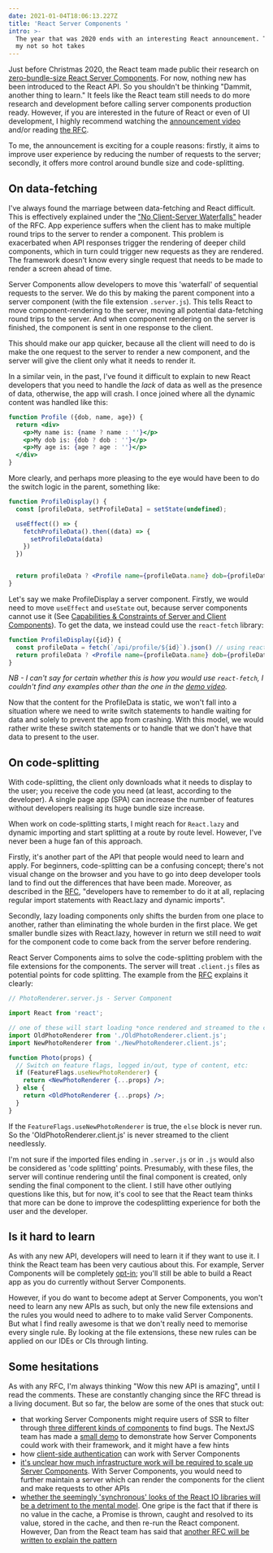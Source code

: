```yaml
---
date: 2021-01-04T18:06:13.227Z
title: 'React Server Components '
intro: >-
  The year that was 2020 ends with an interesting React announcement. These are
  my not so hot takes
---
```

Just before Christmas 2020, the React team made public their research on [zero-bundle-size React Server Components](https://reactjs.org/blog/2020/12/21/data-fetching-with-react-server-components.html). For now, nothing new has been introduced to the React API. So you shouldn't be thinking "Dammit, another thing to learn." It feels like the React team still needs to do more research and development before calling server components production ready. However, if you are interested in the future of React or even of UI development, I highly recommend watching the [announcement video](https://youtu.be/TQQPAU21ZUw) and/or reading [the RFC](https://github.com/reactjs/rfcs/pull/188). 

To me, the announcement is exciting for a couple reasons: firstly, it aims to improve user experience by reducing the number of requests to the server; secondly, it offers more control around bundle size and code-splitting.

## On data-fetching

I've always found the marriage between data-fetching and React difficult. This is effectively explained under the ["No Client-Server Waterfalls"](https://github.com/josephsavona/rfcs/blob/server-components/text/0000-server-components.md#no-client-server-waterfalls) header of the RFC. App experience suffers when the client has to make multiple round trips to the server to render a component. This problem is exacerbated when API responses trigger the rendering of deeper child components, which in turn could trigger new requests as they are rendered. The framework doesn't know every single request that needs to be made to render a screen ahead of time.

Server Components allow developers to move this 'waterfall' of sequential requests to the server. We do this by making the parent component into a server component (with the file extension `.server.js`). This tells React to move component-rendering to the server, moving all potential data-fetching round trips to the server. And when component rendering on the server is finished, the component is sent in one response to the client.

This should make our app quicker, because all the client will need to do is make the one request to the server to render a new component, and the server will give the client only what it needs to render it.

In a similar vein, in the past, I've found it difficult to explain to new React developers that you need to handle the _lack_ of data as well as the presence of data, otherwise, the app will crash. I once joined where all the dynamic content was handled like this:

```jsx
function Profile ({dob, name, age}) {
  return <div>
    <p>My name is: {name ? name : ''}</p>
    <p>My dob is: {dob ? dob : ''}</p>
    <p>My age is: {age ? age : ''}</p>
  </div>
}
```

More clearly, and perhaps more pleasing to the eye would have been to do the switch logic in the parent, something like:

```jsx
function ProfileDisplay() {
  const [profileData, setProfileData] = setState(undefined);

  useEffect(() => {
    fetchProfileData().then((data) => {
      setProfileData(data)
    })
  })


  return profileData ? <Profile name={profileData.name} dob={profileData.dob} age={profileData.age}/> : null
}
```

Let's say we make ProfileDisplay a server component. Firstly, we would need to move `useEffect` and `useState` out, because server components cannot use it (See [Capabilities & Constraints of Server and Client Components](https://github.com/josephsavona/rfcs/blob/server-components/text/0000-server-components.md#capabilities--constraints-of-server-and-client-components)). To get the data, we instead could use the `react-fetch` library:

```jsx
function ProfileDisplay({id}) {
  const profileData = fetch(`/api/profile/${id}`).json() // using react-fetch, the new React IO library 
  return profileData ? <Profile name={profileData.name} dob={profileData.dob} age={profileData.age}/> : null // handle lack of Profile data as if it's non-existant, rather than in a loading state
}
```

_NB - I can't say for certain whether this is how you would use `react-fetch`, I couldn't find any examples other than the one in the_ [_demo video_](https://youtu.be/TQQPAU21ZUw?t=2315)_._

Now that the content for the ProfileData is static, we won't fall into a situation where we need to write switch statements to handle waiting for data and solely to prevent the app from crashing. With this model, we would rather write these switch statements or to handle that we don't have that data to present to the user.

## On code-splitting

With code-splitting, the client only downloads what it needs to display to the user; you receive the code you need (at least, according to the developer). A single page app (SPA) can increase the number of features without developers realising its huge bundle size increase.

When work on code-splitting starts, I might reach for `React.lazy` and dynamic importing and start splitting at a route by route level. However, I've never been a huge fan of this approach.

Firstly, it's another part of the API that people would need to learn and apply. For beginners, code-splitting can be a confusing concept; there's not visual change on the browser and you have to go into deep developer tools land to find out the differences that have been made. Moreover, as described in the [RFC](https://github.com/josephsavona/rfcs/blob/server-components/text/0000-server-components.md#automatic-code-splitting), "developers have to remember to do it at all, replacing regular import statements with React.lazy and dynamic imports". 

Secondly, lazy loading components only shifts the burden from one place to another, rather than eliminating the whole burden in the first place. We get smaller bundle sizes with React.lazy, however in return we still need to _wait_ for the component code to come back from the server before rendering.

React Server Components aims to solve the code-splitting problem with the file extensions for the components. The server will treat `.client.js` files as potential points for code splitting. The example from the [RFC](https://github.com/josephsavona/rfcs/blob/server-components/text/0000-server-components.md#automatic-code-splitting) explains it clearly:

```jsx
// PhotoRenderer.server.js - Server Component

import React from 'react';

// one of these will start loading *once rendered and streamed to the client*:
import OldPhotoRenderer from './OldPhotoRenderer.client.js';
import NewPhotoRenderer from './NewPhotoRenderer.client.js';

function Photo(props) {
  // Switch on feature flags, logged in/out, type of content, etc:
  if (FeatureFlags.useNewPhotoRenderer) {
    return <NewPhotoRenderer {...props} />;
  } else {
    return <OldPhotoRenderer {...props} />;
  }
}
```

If the `FeatureFlags.useNewPhotoRenderer` is true, the `else` block is never run. So the 'OldPhotoRenderer.client.js' is never streamed to the client needlessly.

I'm not sure if the imported files ending in `.server.js` or in `.js` would also be considered as 'code splitting' points. Presumably, with these files, the server will continue rendering until the final component is created, only sending the final component to the client. I still have other outlying questions like this, but for now, it's cool to see that the React team thinks that more can be done to improve the codesplitting experience for both the user and the developer.

## Is it hard to learn

As with any new API, developers will need to learn it if they want to use it. I think the React team has been very cautious about this. For example, Server Components will be completely [opt-in](https://youtu.be/TQQPAU21ZUw?t=2906); you'll still be able to build a React app as you do currently without Server Components.

However, if you do want to become adept at Server Components, you won't need to learn any new APIs as such, but only the new file extensions and the rules you would need to adhere to to make valid Server Components. But what I find really awesome is that we don't really need to memorise every single rule. By looking at the file extensions, these new rules can be applied on our IDEs or CIs through linting.

## Some hesitations

As with any RFC, I'm always thinking "Wow this new API is amazing", until I read the comments. These are constantly changing since the RFC thread is a living document. But so far, the below are some of the ones that stuck out:

* that working Server Components might require users of SSR to filter through [three different kinds of components](https://github.com/reactjs/rfcs/pull/188#issuecomment-749188181) to find bugs. The NextJS team has made a [small demo](https://github.com/vercel/next-server-components) to demonstrate how Server Components could work with their framework, and it might have a few hints
* how [client-side authentication](https://github.com/reactjs/rfcs/pull/188#issuecomment-749332799) can work with Server Components
* [it's unclear how much infrastructure work will be required to scale up Server Components](https://github.com/reactjs/rfcs/pull/188#issuecomment-749369119). With Server Components, you would need to further maintain a server which can render the components for the client and make requests to other APIs
* [whether the seemingly 'synchronous' looks of the React IO libraries will be a detriment to the mental model](https://github.com/reactjs/rfcs/pull/188#issuecomment-749188181). One gripe is the fact that if there is no value in the cache, a Promise is thrown, caught and resolved to its value, stored in the cache, and then re-run the React component. However, Dan from the React team has said that [another RFC will be written to explain the pattern](https://github.com/reactjs/rfcs/pull/188#issuecomment-753502950)
